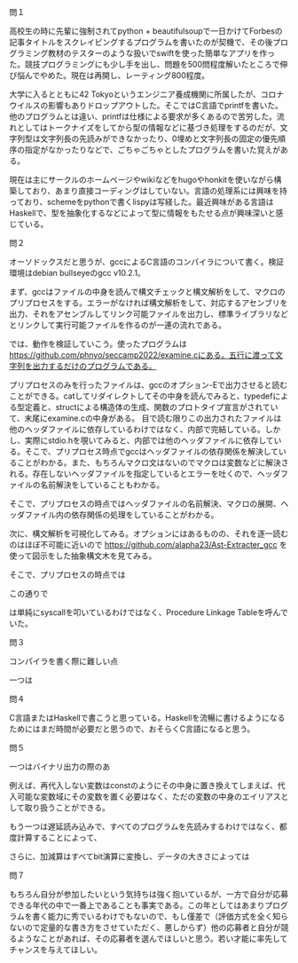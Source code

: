 問１

高校生の時に先輩に強制されてpython + beautifulsoupで一日かけてForbesの記事タイトルをスクレイピングするプログラムを書いたのが契機で、その後プログラミング教材のテスターのような扱いでswiftを使った簡単なアプリを作った。競技プログラミングにも少し手を出し、問題を500問程度解いたところで伸び悩んでやめた。現在は再開し、レーティング800程度。

大学に入るとともに42 Tokyoというエンジニア養成機関に所属したが、コロナウイルスの影響もありドロップアウトした。そこではC言語でprintfを書いた。他のプログラムとは違い、printfは仕様による要求が多くあるので苦労した。流れとしてはトークナイズをしてから型の情報などに基づき処理をするのだが、文字列型は文字列長の先読みができなかったり、0埋めと文字列長の固定の優先順序の指定がなかったりなどで、ごちゃごちゃとしたプログラムを書いた覚えがある。

現在は主にサークルのホームページやwikiなどをhugoやhonkitを使いながら構築しており、あまり直接コーディングはしていない。言語の処理系には興味を持っており、schemeをpythonで書くlispyは写経した。最近興味がある言語はHaskellで、型を抽象化するなどによって型に情報をもたせる点が興味深いと感じている。

問２

オーソドックスだと思うが、gccによるC言語のコンパイラについて書く。検証環境はdebian bullseyeのgcc v10.2.1。

まず、gccはファイルの中身を読んで構文チェックと構文解析をして、マクロのプリプロセスをする。エラーがなければ構文解析をして、対応するアセンブリを出力、それをアセンブルしてリンク可能ファイルを出力し、標準ライブラリなどとリンクして実行可能ファイルを作るのが一連の流れである。

では、動作を検証していこう。使ったプログラムは https://github.com/phnyo/seccamp2022/examine.cにある。五行に渡って文字列を出力するだけのプログラムである。

プリプロセスのみを行ったファイルは、gccのオプション-Eで出力させると読むことができる。catしてリダイレクトしてその中身を読んでみると、typedefによる型定義と、structによる構造体の生成、関数のプロトタイプ宣言がされていて、末尾にexamine.cの中身がある。
目で読む限りこの出力されたファイルは他のヘッダファイルに依存しているわけではなく、内部で完結している。しかし、実際にstdio.hを覗いてみると、内部では他のヘッダファイルに依存している。そこで、プリプロセス時点でgccはヘッダファイルの依存関係を解決していることがわかる。また、もちろんマクロ文はないのでマクロは変数などに解決される。存在しないヘッダファイルを指定しているとエラーを吐くので、ヘッダファイルの名前解決をしていることもわかる。

そこで、プリプロセスの時点ではヘッダファイルの名前解決、マクロの展開、ヘッダファイル内の依存関係の処理をしていることがわかる。

次に、構文解析を可視化してみる。オプションにはあるものの、それを逐一読むのはほぼ不可能に近いので https://github.com/alapha23/Ast-Extracter_gcc を使って図示をした抽象構文木を見てみる。



そこで、プリプロセスの時点では

この通りで

は単純にsyscallを叩いているわけではなく、Procedure Linkage Tableを呼んでいた。

問３

コンパイラを書く際に難しい点

一つは

問４

C言語またはHaskellで書こうと思っている。Haskellを流暢に書けるようになるためにはまだ時間が必要だと思うので、おそらくC言語になると思う。

問５

一つはバイナリ出力の際のあ

例えば、再代入しない変数はconstのようにその中身に置き換えてしまえば、代入可能な変数域にその変数を置く必要はなく、ただの変数の中身のエイリアスとして取り扱うことができる。


もう一つは遅延読み込みで、すべてのプログラムを先読みするわけではなく、都度計算することによって、

さらに、加減算はすべてbit演算に変換し、データの大きさによっては　

問７

もちろん自分が参加したいという気持ちは強く抱いているが、一方で自分が応募できる年代の中で一番上であることも事実である。この年としてはあまりプログラムを書く能力に秀でいるわけでもないので、もし僅差で（評価方式を全く知らないので定量的な書き方をさせていただく、悪しからず）他の応募者と自分が競るようなことがあれば、その応募者を選んでほしいと思う。若い才能に率先してチャンスを与えてほしい。

